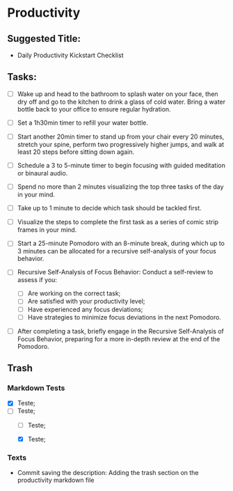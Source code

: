 # Productivity 

## Suggested Title: 
 - Daily Productivity Kickstart Checklist

## Tasks:
- [ ] Wake up and head to the bathroom to splash water on your face, then dry off and go to the kitchen to drink a glass of cold water. Bring a water bottle back to your office to ensure regular hydration.
- [ ] Set a 1h30min timer to refill your water bottle.
- [ ] Start another 20min timer to stand up from your chair every 20 minutes, stretch your spine, perform two progressively higher jumps, and walk at least 20 steps before sitting down again.
- [ ] Schedule a 3 to 5-minute timer to begin focusing with guided meditation or binaural audio.
- [ ] Spend no more than 2 minutes visualizing the top three tasks of the day in your mind.
- [ ] Take up to 1 minute to decide which task should be tackled first.
- [ ] Visualize the steps to complete the first task as a series of comic strip frames in your mind.
- [ ] Start a 25-minute Pomodoro with an 8-minute break, during which up to 3 minutes can be allocated for a recursive self-analysis of your focus behavior.
- [ ] Recursive Self-Analysis of Focus Behavior: Conduct a self-review to assess if you:
  - [ ] Are working on the correct task;
  - [ ] Are satisfied with your productivity level;
  - [ ] Have experienced any focus deviations;
  - [ ] Have strategies to minimize focus deviations in the next Pomodoro.
- [ ] After completing a task, briefly engage in the Recursive Self-Analysis of Focus Behavior, preparing for a more in-depth review at the end of the Pomodoro.


## Trash

### Markdown Tests

- [X] Teste;
- [ ] Teste;
  - [ ] Teste; 
  - [X] Teste; 


### Texts

- Commit saving the description:
Adding the trash section on the productivity markdown file
